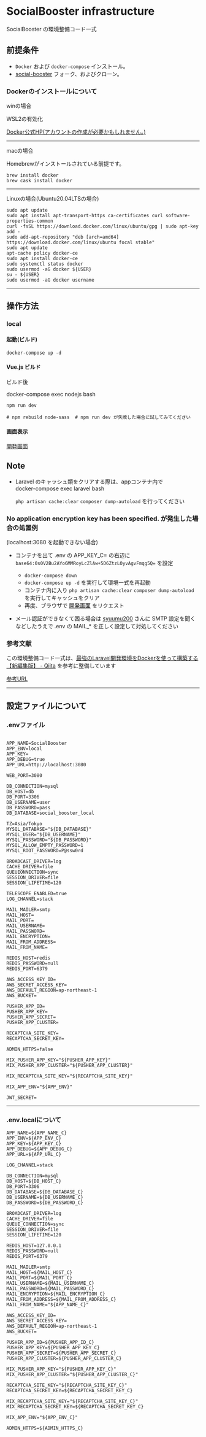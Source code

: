 # SocialBooster infrastructure

SocialBooster の環境整備コード一式

## 前提条件

- `Docker` および `docker-compose` インストール。
- [social-booster](https://github.com/syuumu200/social-booster) フォーク、およびクローン。

### Dockerのインストールについて

winの場合

WSL2の有効化

[Docker公式HP(アカウントの作成が必要かもしれません。)](https://www.docker.com/)

---

macの場合

Homebrewがインストールされている前提です。

```[bash]
brew install docker
brew cask install docker
```

---

Linuxの場合(Ubuntu20.04LTSの場合)

```[bash]
sudo apt update
sudo apt install apt-transport-https ca-certificates curl software-properties-common
curl -fsSL https://download.docker.com/linux/ubuntu/gpg | sudo apt-key add -
sudo add-apt-repository "deb [arch=amd64] https://download.docker.com/linux/ubuntu focal stable"
sudo apt update
apt-cache policy docker-ce
sudo apt install docker-ce
sudo systemctl status docker
sudo usermod -aG docker ${USER}
su - ${USER}
sudo usermod -aG docker username
```

---

## 操作方法

### local

#### 起動(ビルド)

```[bash]
docker-compose up -d
```

#### Vue.js ビルド

ビルド後

docker-compose exec nodejs bash

```[bash]
npm run dev

# npm rebuild node-sass  # npm run dev が失敗した場合に試してみてください
```

#### 画面表示

[開発画面](http://localhost:3080/)

## Note

- Laravel のキャッシュ類をクリアする際は、appコンテナ内で  
  docker-compose exec laravel bash

  `php artisan cache:clear` `composer dump-autoload` を行ってください

### No application encryption key has been specified. が発生した場合の処置例  

(localhost:3080 を起動できない場合)

- コンテナを出て .env の APP_KEY_C= の右辺に `base64:0s0V2Bu2AYo6MMRoyLcZlAw+5D6ZtzLOyvAgvFmqg5Q=` を設定
  - `docker-compose down`
  - `docker-compose up -d` を実行して環境一式を再起動
  - コンテナ内に入り `php artisan cache:clear` `composer dump-autoload` を実行してキャッシュをクリア
  - 再度、ブラウザで [開発画面](http://localhost:3080/) をリクエスト

- メール認証ができなくて困る場合は [syuumu200](https://github.com/syuumu200) さんに SMTP 設定を聞くなどしたうえで .env の MAIL_* を正しく設定して対処してください

### 参考文献

この環境整備コード一式は、[最強のLaravel開発環境をDockerを使って構築する【新編集版】 - Qiita](https://qiita.com/ucan-lab/items/5fc1281cd8076c8ac9f4) を参考に整備しています

[参考URL](https://github.com/ucan-lab/docker-laravel)

---

## 設定ファイルについて

### .envファイル

```[bash]

APP_NAME=SocialBooster
APP_ENV=local
APP_KEY=
APP_DEBUG=true
APP_URL=http://localhost:3080

WEB_PORT=3080

DB_CONNECTION=mysql
DB_HOST=db
DB_PORT=3306
DB_USERNAME=user
DB_PASSWORD=pass
DB_DATABASE=social_booster_local

TZ=Asia/Tokyo
MYSQL_DATABASE="${DB_DATABASE}"
MYSQL_USER="${DB_USERNAME}"
MYSQL_PASSWORD="${DB_PASSWORD}"
MYSQL_ALLOW_EMPTY_PASSWORD=1
MYSQL_ROOT_PASSWORD=P@ssw0rd

BROADCAST_DRIVER=log
CACHE_DRIVER=file
QUEUEONNECTION=sync
SESSION_DRIVER=file
SESSION_LIFETIME=120

TELESCOPE_ENABLED=true
LOG_CHANNEL=stack

MAIL_MAILER=smtp
MAIL_HOST=
MAIL_PORT=
MAIL_USERNAME=
MAIL_PASSWORD=
MAIL_ENCRYPTION=
MAIL_FROM_ADDRESS=
MAIL_FROM_NAME=

REDIS_HOST=redis
REDIS_PASSWORD=null
REDIS_PORT=6379

AWS_ACCESS_KEY_ID=
AWS_SECRET_ACCESS_KEY=
AWS_DEFAULT_REGION=ap-northeast-1
AWS_BUCKET=

PUSHER_APP_ID=
PUSHER_APP_KEY=
PUSHER_APP_SECRET=
PUSHER_APP_CLUSTER=

RECAPTCHA_SITE_KEY=
RECAPTCHA_SECRET_KEY=

ADMIN_HTTPS=false

MIX_PUSHER_APP_KEY="${PUSHER_APP_KEY}"
MIX_PUSHER_APP_CLUSTER="${PUSHER_APP_CLUSTER}"

MIX_RECAPTCHA_SITE_KEY="${RECAPTCHA_SITE_KEY}"

MIX_APP_ENV="${APP_ENV}"

JWT_SECRET=

```

---

### .env.localについて

```[bash]
APP_NAME=${APP_NAME_C}
APP_ENV=${APP_ENV_C}
APP_KEY=${APP_KEY_C}
APP_DEBUG=${APP_DEBUG_C}
APP_URL=${APP_URL_C}

LOG_CHANNEL=stack

DB_CONNECTION=mysql
DB_HOST=${DB_HOST_C}
DB_PORT=3306
DB_DATABASE=${DB_DATABASE_C}
DB_USERNAME=${DB_USERNAME_C}
DB_PASSWORD=${DB_PASSWORD_C}

BROADCAST_DRIVER=log
CACHE_DRIVER=file
QUEUE_CONNECTION=sync
SESSION_DRIVER=file
SESSION_LIFETIME=120

REDIS_HOST=127.0.0.1
REDIS_PASSWORD=null
REDIS_PORT=6379

MAIL_MAILER=smtp
MAIL_HOST=${MAIL_HOST_C}
MAIL_PORT=${MAIL_PORT_C}
MAIL_USERNAME=${MAIL_USERNAME_C}
MAIL_PASSWORD=${MAIL_PASSWORD_C}
MAIL_ENCRYPTION=${MAIL_ENCRYPTION_C}
MAIL_FROM_ADDRESS=${MAIL_FROM_ADDRESS_C}
MAIL_FROM_NAME="${APP_NAME_C}"

AWS_ACCESS_KEY_ID=
AWS_SECRET_ACCESS_KEY=
AWS_DEFAULT_REGION=ap-northeast-1
AWS_BUCKET=

PUSHER_APP_ID=${PUSHER_APP_ID_C}
PUSHER_APP_KEY=${PUSHER_APP_KEY_C}
PUSHER_APP_SECRET=${PUSHER_APP_SECRET_C}
PUSHER_APP_CLUSTER=${PUSHER_APP_CLUSTER_C}

MIX_PUSHER_APP_KEY="${PUSHER_APP_KEY_C}"
MIX_PUSHER_APP_CLUSTER="${PUSHER_APP_CLUSTER_C}"

RECAPTCHA_SITE_KEY="${RECAPTCHA_SITE_KEY_C}"
RECAPTCHA_SECRET_KEY=${RECAPTCHA_SECRET_KEY_C}

MIX_RECAPTCHA_SITE_KEY="${RECAPTCHA_SITE_KEY_C}"
MIX_RECAPTCHA_SECRET_KEY=${RECAPTCHA_SECRET_KEY_C}

MIX_APP_ENV="${APP_ENV_C}"

ADMIN_HTTPS=${ADMIN_HTTPS_C}
```
